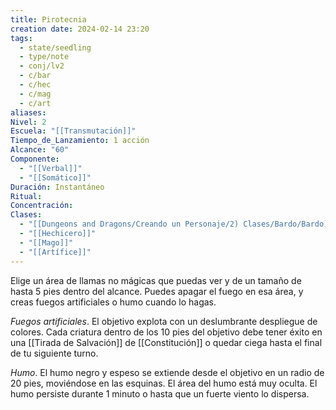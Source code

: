 ```yaml
---
title: Pirotecnia
creation date: 2024-02-14 23:20
tags:
  - state/seedling
  - type/note
  - conj/lv2
  - c/bar
  - c/hec
  - c/mag
  - c/art
aliases: 
Nivel: 2
Escuela: "[[Transmutación]]"
Tiempo_de_Lanzamiento: 1 acción
Alcance: "60"
Componente:
  - "[[Verbal]]"
  - "[[Somático]]"
Duración: Instantáneo
Ritual: 
Concentración: 
Clases:
  - "[[Dungeons and Dragons/Creando un Personaje/2) Clases/Bardo/Bardo]]"
  - "[[Hechicero]]"
  - "[[Mago]]"
  - "[[Artífice]]"
---
```

Elige un área de llamas no mágicas que puedas ver y de un tamaño de hasta 5 pies dentro del alcance. Puedes apagar el fuego en esa área, y creas fuegos artificiales o humo cuando lo hagas.

*Fuegos artificiales*. El objetivo explota con un deslumbrante despliegue de colores. Cada criatura dentro de los 10 pies del objetivo debe tener éxito en una [[Tirada de Salvación]] de [[Constitución]] o quedar ciega hasta el final de tu siguiente turno.

*Humo*. El humo negro y espeso se extiende desde el objetivo en un radio de 20 pies, moviéndose en las esquinas. El área del humo está muy oculta. El humo persiste durante 1 minuto o hasta que un fuerte viento lo dispersa.
